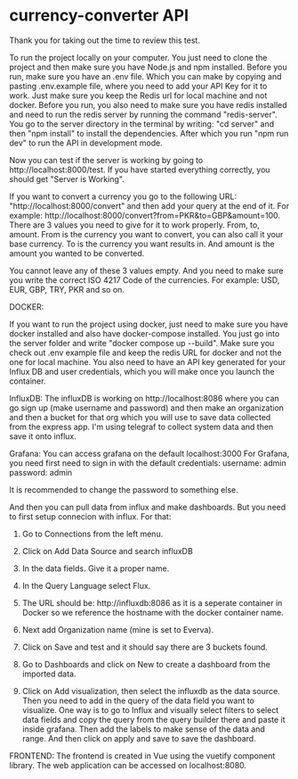 # currency-converter API

Thank you for taking out the time to review this test. 

To run the project locally on your computer. You just need to clone the project and then make sure you have Node.js and npm installed.
Before you run, make sure you have an .env file. Which you can make by copying and pasting .env.example file, where you need to add your API Key for it to work. Just make sure you keep the Redis url for local machine and not docker.
Before you run, you also need to make sure you have redis installed and need to run the redis server by running the command "redis-server".
You go to the server directory in the terminal by writing: "cd server" and then "npm install" to install the dependencies. After which you run "npm run dev" to run the API in development mode. 

Now you can test if the server is working by going to http://localhost:8000/test. If you have started everything correctly, you should get "Server is Working".

If you want to convert a currency you go to the following URL: "http://localhost:8000/convert" and then add your query at the end of it. For example: http://localhost:8000/convert?from=PKR&to=GBP&amount=100. There are 3 values you need to give for it to work properly. From, to, amount. From is the currency you want to convert, you can also call it your base currency. To is the currency you want results in. And amount is the amount you wanted to be converted. 

You cannot leave any of these 3 values empty. And you need to make sure you write the correct ISO 4217 Code of the currencies. For example: USD, EUR, GBP, TRY, PKR and so on. 


DOCKER: 

If you want to run the project using docker, just need to make sure you have docker installed and also have docker-compose installed. You just go into the server folder and write "docker compose up --build". Make sure you check out .env example file and keep the redis URL for docker and not the one for local machine. You also need to have an API key generated for your Influx DB and user credentials, which you will make once you launch the container.

InfluxDB:
The influxDB is working on http://localhost:8086 where you can go sign up (make username and password) and then make an organization and then a bucket for that org which you will use to save data collected from the express app. I'm using telegraf to collect system data and then save it onto influx. 

Grafana: 
You can access grafana on the default localhost:3000
For Grafana, you need first need to sign in with the default credentials: 
username: admin
password: admin

It is recommended to change the password to something else. 

And then you can pull data from influx and make dashboards. But you need to first setup connecion with influx. 
For that: 
1. Go to Connections from the left menu.
2. Click on Add Data Source and search influxDB
3. In the data fields. Give it a proper name.
4. In the Query Language select Flux.
5. The URL should be: http://influxdb:8086 as it is a seperate container in Docker so we reference the hostname with the docker container name.
6. Next add Organization name (mine is set to Everva).
7. Click on Save and test and it should say there are 3 buckets found.

8. Go to Dashboards and click on New to create a dashboard from the imported data.
9. Click on Add visualization, then select the influxdb as the data source. Then you need to add in the query of the data field you want to visualize. One way is to go to Influx and visually select filters to select data fields and copy the query from the query builder there and paste it inside grafana. Then add the labels to make sense of the data and range. And then click on apply and save to save the dashboard. 


FRONTEND:
The frontend is created in Vue using the vuetify component library. The web application can be accessed on localhost:8080.


